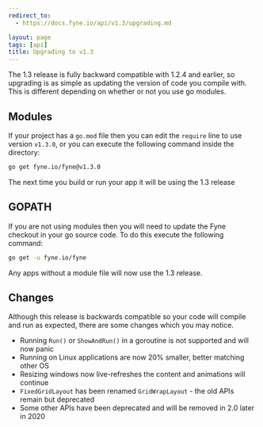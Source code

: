 ```yaml
---
redirect_to:
  - https://docs.fyne.io/api/v1.3/upgrading.md

layout: page
tags: [api]
title: Upgrading to v1.3
---
```



The 1.3 release is fully backward compatible with 1.2.4 and earlier, so upgrading
is as simple as updating the version of code you compile with.
This is different depending on whether or not you use go modules.

## Modules

If your project has a `go.mod` file then you can edit the `require` line to use
version `v1.3.0`, or you can execute the following command inside the directory:

```bash
go get fyne.io/fyne@v1.3.0
```

The next time you build or run your app it will be using the 1.3 release

## GOPATH

If you are not using modules then you will need to update the Fyne checkout in
your go source code. To do this execute the following command:

```bash
go get -u fyne.io/fyne
```

Any apps without a module file will now use the 1.3 release.

## Changes

Although this release is backwards compatible so your code will compile and
run as expected, there are some changes which you may notice.

* Running `Run()` or `ShowAndRun()` in a goroutine is not supported and will now panic
* Running on Linux applications are now 20% smaller, better matching other OS
* Resizing windows now live-refreshes the content and animations will continue
* `FixedGridLayout` has been renamed `GridWrapLayout` - the old APIs remain but deprecated
* Some other APIs have been deprecated and will be removed in 2.0 later in 2020

